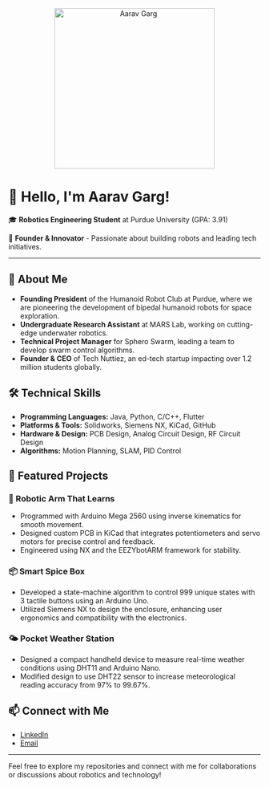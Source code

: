<div align="center">
  <img src="https://cdn.mathpix.com/cropped/2024_10_10_d48a4948aa63248f828fg-1.jpg?height=60&width=1487&top_left_y=195&top_left_x=319" alt="Aarav Garg" width="320" />
</div>

# 👋 Hello, I'm Aarav Garg!

🎓 **Robotics Engineering Student** at Purdue University (GPA: 3.91)

🌟 **Founder & Innovator** - Passionate about building robots and leading tech initiatives.

---

## 🚀 About Me

- **Founding President** of the Humanoid Robot Club at Purdue, where we are pioneering the development of bipedal humanoid robots for space exploration.
- **Undergraduate Research Assistant** at MARS Lab, working on cutting-edge underwater robotics.
- **Technical Project Manager** for Sphero Swarm, leading a team to develop swarm control algorithms.
- **Founder & CEO** of Tech Nuttiez, an ed-tech startup impacting over 1.2 million students globally.

## 🛠️ Technical Skills

- **Programming Languages:** Java, Python, C/C++, Flutter
- **Platforms & Tools:** Solidworks, Siemens NX, KiCad, GitHub
- **Hardware & Design:** PCB Design, Analog Circuit Design, RF Circuit Design
- **Algorithms:** Motion Planning, SLAM, PID Control

## 🌟 Featured Projects

### 🤖 Robotic Arm That Learns
- Programmed with Arduino Mega 2560 using inverse kinematics for smooth movement.
- Designed custom PCB in KiCad that integrates potentiometers and servo motors for precise control and feedback.
- Engineered using NX and the EEZYbotARM framework for stability.

### 📦 Smart Spice Box
- Developed a state-machine algorithm to control 999 unique states with 3 tactile buttons using an Arduino Uno.
- Utilized Siemens NX to design the enclosure, enhancing user ergonomics and compatibility with the electronics.

### 🌤️ Pocket Weather Station
- Designed a compact handheld device to measure real-time weather conditions using DHT11 and Arduino Nano.
- Modified design to use DHT22 sensor to increase meteorological reading accuracy from 97% to 99.67%.

## 📫 Connect with Me

- [LinkedIn](https://www.linkedin.com/in/aarav-garg)
- [Email](mailto:aarav.garg@example.com)

---

Feel free to explore my repositories and connect with me for collaborations or discussions about robotics and technology!
